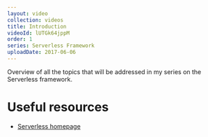 ```yaml
---
layout: video
collection: videos
title: Introduction
videoId: lUTGk64jppM
order: 1
series: Serverless Framework
uploadDate: 2017-06-06
---
```


Overview of all the topics that will be addressed in my series on the Serverless framework.

# Useful resources
* <a href="https://serverless.com/" target="_blank">Serverless homepage</a>